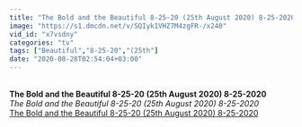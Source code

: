 ```yaml
---
title: "The Bold and the Beautiful 8-25-20 (25th August 2020) 8-25-2020"
image: "https://s1.dmcdn.net/v/SQIyk1VHZ7M4zgFR-/x240"
vid_id: "x7vsdny"
categories: "tv"
tags: ["Beautiful","8-25-20","(25th"]
date: "2020-08-28T02:54:04+03:00"
---
```

<br><b>The Bold and the Beautiful 8-25-20 (25th August 2020) 8-25-2020</b><br> <i>The Bold and the Beautiful 8-25-20 (25th August 2020) 8-25-2020</i><br> <u>The Bold and the Beautiful 8-25-20 (25th August 2020) 8-25-2020</u>
